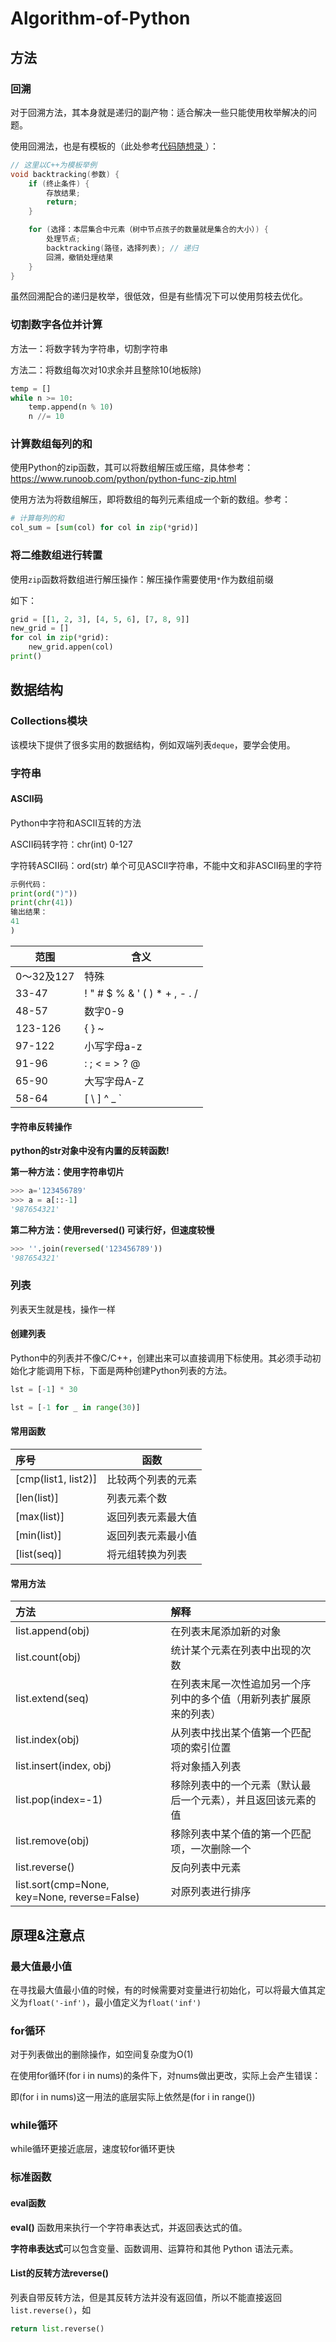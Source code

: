 # Algorithm-of-Python

## 方法

### 回溯

对于回溯方法，其本身就是递归的副产物：适合解决一些只能使用枚举解决的问题。

使用回溯法，也是有模板的（此处参考[代码随想录 ](https://www.programmercarl.com/0077.组合.html#思路)）：

```c++
// 这里以C++为模板举例
void backtracking(参数) {
    if (终止条件) {
        存放结果;
        return;
    }

    for (选择：本层集合中元素（树中节点孩子的数量就是集合的大小）) {
        处理节点;
        backtracking(路径，选择列表); // 递归
        回溯，撤销处理结果
    }
}
```

虽然回溯配合的递归是枚举，很低效，但是有些情况下可以使用剪枝去优化。





### 切割数字各位并计算

方法一：将数字转为字符串，切割字符串

方法二：将数组每次对10求余并且整除10(地板除)

```python
temp = []
while n >= 10:
    temp.append(n % 10)
    n //= 10
```



### 计算数组每列的和

使用Python的zip函数，其可以将数组解压或压缩，具体参考：https://www.runoob.com/python/python-func-zip.html

使用方法为将数组解压，即将数组的每列元素组成一个新的数组。参考：

```python
# 计算每列的和
col_sum = [sum(col) for col in zip(*grid)]
```



### 将二维数组进行转置

使用`zip`函数将数组进行解压操作：解压操作需要使用`*`作为数组前缀

如下：

```python
grid = [[1, 2, 3], [4, 5, 6], [7, 8, 9]]
new_grid = []
for col in zip(*grid):
    new_grid.appen(col)
print()
```





## 数据结构

### Collections模块

该模块下提供了很多实用的数据结构，例如双端列表`deque`，要学会使用。



### 字符串

#### ASCII码

Python中字符和ASCII互转的方法

ASCII码转字符：chr(int)  	0-127

字符转ASCII码：ord(str)  	单个可见ASCII字符串，不能中文和非ASCII码里的字符

```python
示例代码：
print(ord(")"))
print(chr(41))
输出结果：
41
)
```

| 范围       | 含义                          |
| ---------- | ----------------------------- |
| 0～32及127 | 特殊                          |
| 33-47      | ! " # $ % & ' ( ) * + , - . / |
| 48-57      | 数字0-9                       |
| 123-126    | { } ~                         |
| 97-122     | 小写字母a-z                   |
| 91-96      | : ; < = > ? @                 |
| 65-90      | 大写字母A-Z                   |
| 58-64      | [ \ ] ^ _ `                   |



#### 字符串反转操作

**python的str对象中没有内置的反转函数!**

**第一种方法：使用字符串切片**

```python
>>> a='123456789' 
>>> a = a[::-1]
'987654321'
```

**第二种方法：使用reversed() 可读行好，但速度较慢**

```python
>>> ''.join(reversed('123456789'))
'987654321'
```



### 列表

列表天生就是栈，操作一样

#### 创建列表

Python中的列表并不像C/C++，创建出来可以直接调用下标使用。其必须手动初始化才能调用下标，下面是两种创建Python列表的方法。

```python
lst = [-1] * 30
```

```python
lst = [-1 for _ in range(30)]
```



#### 常用函数

| 序号                | 函数               |
| :------------------ | ------------------ |
| [cmp(list1, list2)] | 比较两个列表的元素 |
| [len(list)]         | 列表元素个数       |
| [max(list)]         | 返回列表元素最大值 |
| [min(list)]         | 返回列表元素最小值 |
| [list(seq)]         | 将元组转换为列表   |

#### 常用方法

| 方法                                         | 解释                                                         |
| :------------------------------------------- | :----------------------------------------------------------- |
| list.append(obj)                             | 在列表末尾添加新的对象                                       |
| list.count(obj)                              | 统计某个元素在列表中出现的次数                               |
| list.extend(seq)                             | 在列表末尾一次性追加另一个序列中的多个值（用新列表扩展原来的列表） |
| list.index(obj)                              | 从列表中找出某个值第一个匹配项的索引位置                     |
| list.insert(index, obj)                      | 将对象插入列表                                               |
| list.pop(index=-1)                           | 移除列表中的一个元素（默认最后一个元素），并且返回该元素的值 |
| list.remove(obj)                             | 移除列表中某个值的第一个匹配项，一次删除一个                 |
| list.reverse()                               | 反向列表中元素                                               |
| list.sort(cmp=None, key=None, reverse=False) | 对原列表进行排序                                             |

## 原理&注意点

### 最大值最小值

在寻找最大值最小值的时候，有的时候需要对变量进行初始化，可以将最大值其定义为`float('-inf')`，最小值定义为`float('inf')`



### for循环

对于列表做出的删除操作，如空间复杂度为O(1)

在使用for循环(for i in nums)的条件下，对nums做出更改，实际上会产生错误：

即(for i in nums)这一用法的底层实际上依然是(for i in range())



### while循环

while循环更接近底层，速度较for循环更快



### 标准函数

#### eval函数

**eval()** 函数用来执行一个字符串表达式，并返回表达式的值。

**字符串表达式**可以包含变量、函数调用、运算符和其他 Python 语法元素。



#### List的反转方法reverse()

列表自带反转方法，但是其反转方法并没有返回值，所以不能直接返回`list.reverse()`，如

```python
return list.reverse()
```

